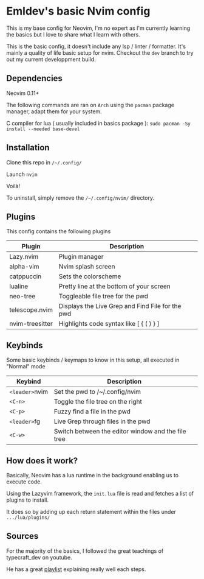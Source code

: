 # Emldev's basic Nvim config
This is my base config for Neovim, I'm no expert as I'm currently learning the basics
but I love to share what I learn with others.

This is the basic config, it doesn't include any lsp / linter / formatter. It's mainly a quality of life basic setup for nvim. Checkout the `dev` branch to try out my current developpment build.

## Dependencies
Neovim 0.11+

The following commands are ran on `Arch` using the `pacman` package manager,
adapt them for your system.

C compiler for lua ( usually included in basics package ): `sudo pacman -Sy install --needed base-devel`

## Installation
Clone this repo in `/~/.config/`

Launch `nvim`

Voilà!

To uninstall, simply remove the `/~/.config/nvim/` directory.

## Plugins
This config contains the following plugins

| Plugin | Description |
|--------|-------------|
| Lazy.nvim|Plugin manager|
| alpha-vim|Nvim splash screen|
| catppuccin|Sets the colorscheme|
| lualine| Pretty line at the bottom of your screen|
| neo-tree| Toggleable file tree for the pwd |
| telescope.nvim| Displays the Live Grep and Find File for the pwd |
| nvim-treesitter| Highlights code syntax like [ { ( ) } ] |

## Keybinds
Some basic keybinds / keymaps to know in this setup, all executed in "Normal" mode

|Keybind| Description|
|---|---|
|`<leader>`nvim| Set the pwd to /~/.config/nvim |
|`<C-n>`| Toggle the file tree on the right |
|`<C-p>`| Fuzzy find a file in the pwd |
|`<leader>`fg | Live Grep through files in the pwd |
|`<C-w>`|Switch between the editor window and the file tree |

## How does it work?
Basically, Neovim has a lua runtime in the background enabling us to execute code.

Using the Lazyvim framework, the `init.lua` file is read and fetches a list of plugins to install.

It does so by adding up each return statement within the files under `.../lua/plugins/`

## Sources
For the majority of the basics, I followed the great teachings of typecraft_dev on youtube.

He has a great [playlist](https://www.youtube.com/watch?v=zHTeCSVAFNY&list=PLsz00TDipIffreIaUNk64KxTIkQaGguqn) explaining really well each steps.
